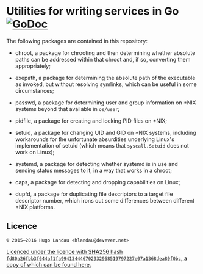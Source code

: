 # Utilities for writing services in Go [![GoDoc](https://godoc.org/gopkg.in/hlandau/svcutils.v1?status.svg)](https://godoc.org/gopkg.in/hlandau/svcutils.v1)

The following packages are contained in this repository:

  * chroot, a package for chrooting and then determining whether absolute paths
    can be addressed within that chroot and, if so, converting them
    appropriately;

  * exepath, a package for determining the absolute path of the executable as
    invoked, but without resolving symlinks, which can be useful in some
    circumstances;

  * passwd, a package for determining user and group information on \*NIX
    systems beyond that available in `os/user`;

  * pidfile, a package for creating and locking PID files on \*NIX;

  * setuid, a package for changing UID and GID on \*NIX systems,
    including workarounds for the unfortunate absurdities underlying
    Linux's implementation of setuid (which means that `syscall.Setuid`
    does not work on Linux);

  * systemd, a package for detecting whether systemd is in use and sending
    status messages to it, in a way that works in a chroot;

  * caps, a package for detecting and dropping capabilities on Linux;

  * dupfd, a package for duplicating file descriptors to a target
    file descriptor number, which irons out some differences between
    different \*NIX platforms.

## Licence

    © 2015—2016 Hugo Landau <hlandau@devever.net>

[Licenced under the licence with SHA256 hash
`fd80a26fbb3f644af1fa994134446702932968519797227e07a1368dea80f0bc`, a copy of
which can be found
here.](https://raw.githubusercontent.com/hlandau/acme/master/_doc/COPYING.MIT)
